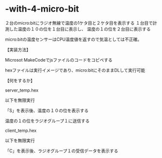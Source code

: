 # -with-4-micro-bit
２台のmicro:bitにラジオ無線で温度の1ケタ目と２ケタ目を表示する
１台目で計測した温度の１０の位を１台目に表示し、
温度の１の位を２台目に表示する

micro:bitの温度センサーはCPU温度値を返すので気温としては不正確。

【実装方法】

Microsot MakeCodeでjsファイルのコードをコピペする

hexファイルは実行イメージであり、micro:bitにそのままDLして実行可能

【何をするか】

server_temp.hex

  以下を無限実行
  
  「S」を表示後、温度の１０の位を表示する
  
  温度の１の位をラジオグループ１に送信する

client_temp.hex

  以下を無限実行
  
  「C」を表示後、ラジオグループ１の受信データを表示する
  
